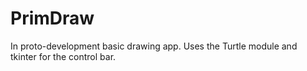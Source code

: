 # PrimDraw
In proto-development basic drawing app. Uses the Turtle module and tkinter for the control bar.
